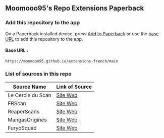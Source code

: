 ## Moomooo95's Repo Extensions Paperback

### Add this repository to the app

On a Paperback installed device, press [Add to Paperback](paperback://addRepo?displayName=Moomooo95%27s%20Extensions&url=https%3A%2F%2Fmoomooo95.github.io%2Fextensions-french%2Fmain) or use the [base URL](https://moomooo95.github.io/moomooo95-extensions/main) to add this repository to the app.

#### Base URL :
```
https://moomooo95.github.io/extensions-french/main
```

### List of sources in this repo

|    Source Name    |   Link of Source |
| ---               | ---              |
| Le Cercle du Scan | [Site Web](https://lel.lecercleduscan.com/) |
| FRScan         | [Site Web](https://www.frscan.cc/) |
| ReaperScans       | [Site Web](https://reaperscans.fr/) |
| MangasOrigines    | [Site Web](https://mangas-origines.fr/) |
| FuryoSquad    | [Site Web](https://furyosquad.com/) |
